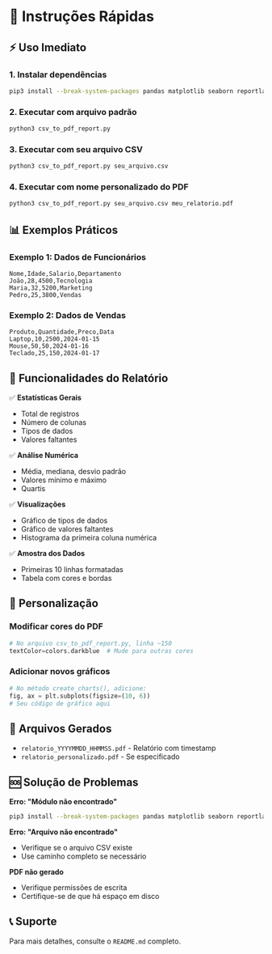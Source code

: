 # 🚀 Instruções Rápidas

## ⚡ Uso Imediato

### 1. Instalar dependências
```bash
pip3 install --break-system-packages pandas matplotlib seaborn reportlab numpy
```

### 2. Executar com arquivo padrão
```bash
python3 csv_to_pdf_report.py
```

### 3. Executar com seu arquivo CSV
```bash
python3 csv_to_pdf_report.py seu_arquivo.csv
```

### 4. Executar com nome personalizado do PDF
```bash
python3 csv_to_pdf_report.py seu_arquivo.csv meu_relatorio.pdf
```

## 📊 Exemplos Práticos

### Exemplo 1: Dados de Funcionários
```csv
Nome,Idade,Salario,Departamento
João,28,4500,Tecnologia
Maria,32,5200,Marketing
Pedro,25,3800,Vendas
```

### Exemplo 2: Dados de Vendas
```csv
Produto,Quantidade,Preco,Data
Laptop,10,2500,2024-01-15
Mouse,50,50,2024-01-16
Teclado,25,150,2024-01-17
```

## 🎯 Funcionalidades do Relatório

✅ **Estatísticas Gerais**
- Total de registros
- Número de colunas
- Tipos de dados
- Valores faltantes

✅ **Análise Numérica**
- Média, mediana, desvio padrão
- Valores mínimo e máximo
- Quartis

✅ **Visualizações**
- Gráfico de tipos de dados
- Gráfico de valores faltantes
- Histograma da primeira coluna numérica

✅ **Amostra dos Dados**
- Primeiras 10 linhas formatadas
- Tabela com cores e bordas

## 🔧 Personalização

### Modificar cores do PDF
```python
# No arquivo csv_to_pdf_report.py, linha ~150
textColor=colors.darkblue  # Mude para outras cores
```

### Adicionar novos gráficos
```python
# No método create_charts(), adicione:
fig, ax = plt.subplots(figsize=(10, 6))
# Seu código de gráfico aqui
```

## 📁 Arquivos Gerados

- `relatorio_YYYYMMDD_HHMMSS.pdf` - Relatório com timestamp
- `relatorio_personalizado.pdf` - Se especificado

## 🆘 Solução de Problemas

**Erro: "Módulo não encontrado"**
```bash
pip3 install --break-system-packages pandas matplotlib seaborn reportlab numpy
```

**Erro: "Arquivo não encontrado"**
- Verifique se o arquivo CSV existe
- Use caminho completo se necessário

**PDF não gerado**
- Verifique permissões de escrita
- Certifique-se de que há espaço em disco

## 📞 Suporte

Para mais detalhes, consulte o `README.md` completo.